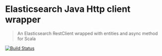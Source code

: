 # Elasticsearch Java Http client wrapper
> An Elasticsearch RestClient wrapped with entities and async method for Scala

[![Build Status](https://travis-ci.org/thanhtien522/es-http-client.svg?branch=master)](https://travis-ci.org/thanhtien522/es-http-client)